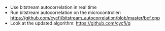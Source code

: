 - Use bitstream autocorrelation in real time
-  Run bitstream autocorrelation on the microcontroller: https://github.com/cycfi/bitstream_autocorrelation/blob/master/bcf.cpp
- Look at the updated algorithm: https://github.com/cycfi/q
